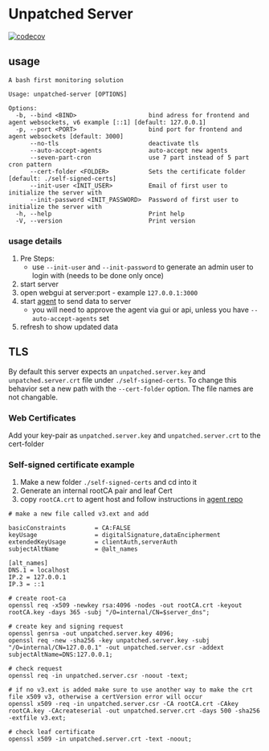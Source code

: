 # Unpatched Server

[![codecov](https://codecov.io/gh/apimeister/unpatched-server/branch/main/graph/badge.svg?token=WEVL9G0F3F)](https://codecov.io/gh/apimeister/unpatched-server)

## usage

```shell
A bash first monitoring solution

Usage: unpatched-server [OPTIONS]

Options:
  -b, --bind <BIND>                    bind adress for frontend and agent websockets, v6 example [::1] [default: 127.0.0.1]
  -p, --port <PORT>                    bind port for frontend and agent websockets [default: 3000]
      --no-tls                         deactivate tls
      --auto-accept-agents             auto-accept new agents
      --seven-part-cron                use 7 part instead of 5 part cron pattern
      --cert-folder <FOLDER>           Sets the certificate folder [default: ./self-signed-certs]
      --init-user <INIT_USER>          Email of first user to initialize the server with
      --init-password <INIT_PASSWORD>  Password of first user to initialize the server with
  -h, --help                           Print help
  -V, --version                        Print version
```

### usage details

1. Pre Steps:
    - use `--init-user` and `--init-password` to generate an admin user to login with (needs to be done only once)
2. start server
3. open webgui at server:port - example `127.0.0.1:3000`
4. start [agent](https://github.com/apimeister/monitor-agent) to send data to server
   - you will need to approve the agent via gui or api, unless you have `--auto-accept-agents` set
5. refresh to show updated data

## TLS

By default this server expects an `unpatched.server.key` and `unpatched.server.crt` file under `./self-signed-certs`. To change this behavior set a new path with the `--cert-folder` option. The file names are not changable.

### Web Certificates

Add your key-pair as `unpatched.server.key` and `unpatched.server.crt` to the cert-folder

### Self-signed certificate example

1. Make a new folder `./self-signed-certs` and cd into it
2. Generate an internal rootCA pair and leaf Cert
3. copy `rootCA.crt` to agent host and follow instructions in [agent repo](https://github.com/apimeister/monitor-agent)

```shell
# make a new file called v3.ext and add 

basicConstraints        = CA:FALSE
keyUsage                = digitalSignature,dataEncipherment
extendedKeyUsage        = clientAuth,serverAuth
subjectAltName          = @alt_names

[alt_names]
DNS.1 = localhost
IP.2 = 127.0.0.1
IP.3 = ::1
```

```shell
# create root-ca
openssl req -x509 -newkey rsa:4096 -nodes -out rootCA.crt -keyout rootCA.key -days 365 -subj "/O=internal/CN=$server_dns";

# create key and signing request
openssl genrsa -out unpatched.server.key 4096;
openssl req -new -sha256 -key unpatched.server.key -subj "/O=internal/CN=127.0.0.1" -out unpatched.server.csr -addext subjectAltName=DNS:127.0.0.1;

# check request
openssl req -in unpatched.server.csr -noout -text;

# if no v3.ext is added make sure to use another way to make the crt file x509 v3, otherwise a certVersion error will occur
openssl x509 -req -in unpatched.server.csr -CA rootCA.crt -CAkey rootCA.key -CAcreateserial -out unpatched.server.crt -days 500 -sha256 -extfile v3.ext;

# check leaf certificate
openssl x509 -in unpatched.server.crt -text -noout;
```
